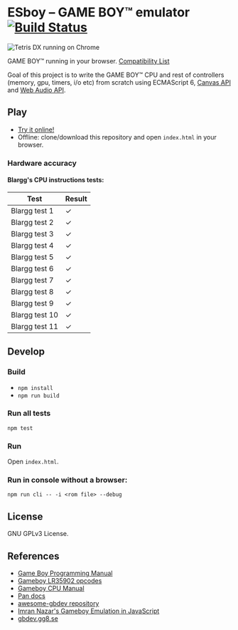 # ESboy – GAME BOY&trade; emulator [![Build Status](https://travis-ci.org/loociano/ESboy.svg?branch=master)](https://travis-ci.org/loociano/ESboy)

![Tetris DX running on Chrome](https://github.com/loociano/ESboy/blob/master/screenshots/2017-02-09%2020_06_20-ESboy.png?raw=true)

GAME BOY&trade; running in your browser. [Compatibility List](https://docs.google.com/spreadsheets/d/1CgXEuxLsH0WPpqzlgMZeTv59cBfNzp4G4MW6Z1QpTD0)

Goal of this project is to write the GAME BOY&trade; CPU and rest of controllers (memory, gpu, timers, i/o etc) from scratch using ECMAScript 6, [Canvas API](https://developer.mozilla.org/en-US/docs/Web/API/Canvas_API) and [Web Audio API](https://developer.mozilla.org/en-US/docs/Web/API/Web_Audio_API).

## Play 

* [Try it online!](http://esboy.loociano.com) 
* Offline: clone/download this repository and open `index.html` in your browser.

### Hardware accuracy 

#### Blargg's CPU instructions tests:

| Test          | Result|  
| ------------- |--------------|
| Blargg test 1 | ✓|
| Blargg test 2 | ✓     |
| Blargg test 3 | ✓     |
| Blargg test 4 | ✓     |
| Blargg test 5 | ✓     |
| Blargg test 6 | ✓     |
| Blargg test 7 | ✓    |
| Blargg test 8 | ✓     |
| Blargg test 9 | ✓     |
| Blargg test 10| ✓     |
| Blargg test 11| ✓     |

## Develop

### Build

* ``npm install``
* ``npm run build``

### Run all tests

``npm test``

### Run 

Open `index.html`.

### Run in console without a browser:

`npm run cli -- -i <rom file> --debug`

## License

GNU GPLv3 License.

## References

* [Game Boy Programming Manual](http://www.romhacking.net/documents/544/)
* [Gameboy LR35902 opcodes](http://www.pastraiser.com/cpu/gameboy/gameboy_opcodes.html)
* [Gameboy CPU Manual](http://marc.rawer.de/Gameboy/Docs/GBCPUman.pdf)
* [Pan docs](http://bgb.bircd.org/pandocs.htm)
* [awesome-gbdev repository](https://github.com/avivace/awesome-gbdev)
* [Imran Nazar's Gameboy Emulation in JavaScript](http://imrannazar.com/GameBoy-Emulation-in-JavaScript)
* [gbdev.gg8.se](http://gbdev.gg8.se/)
